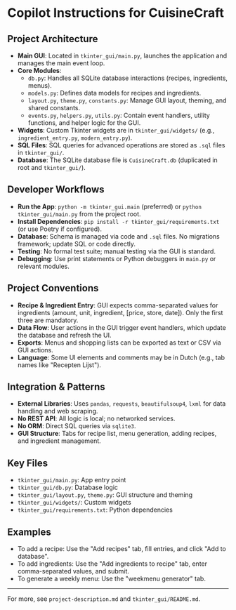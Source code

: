 # Copilot Instructions for CuisineCraft

## Project Architecture
- **Main GUI**: Located in `tkinter_gui/main.py`, launches the application and manages the main event loop.
- **Core Modules**: 
  - `db.py`: Handles all SQLite database interactions (recipes, ingredients, menus).
  - `models.py`: Defines data models for recipes and ingredients.
  - `layout.py`, `theme.py`, `constants.py`: Manage GUI layout, theming, and shared constants.
  - `events.py`, `helpers.py`, `utils.py`: Contain event handlers, utility functions, and helper logic for the GUI.
- **Widgets**: Custom Tkinter widgets are in `tkinter_gui/widgets/` (e.g., `ingredient_entry.py`, `modern_entry.py`).
- **SQL Files**: SQL queries for advanced operations are stored as `.sql` files in `tkinter_gui/`.
- **Database**: The SQLite database file is `CuisineCraft.db` (duplicated in root and `tkinter_gui/`).

## Developer Workflows
- **Run the App**: `python -m tkinter_gui.main` (preferred) or `python tkinter_gui/main.py` from the project root.
- **Install Dependencies**: `pip install -r tkinter_gui/requirements.txt` (or use Poetry if configured).
- **Database**: Schema is managed via code and `.sql` files. No migrations framework; update SQL or code directly.
- **Testing**: No formal test suite; manual testing via the GUI is standard.
- **Debugging**: Use print statements or Python debuggers in `main.py` or relevant modules.

## Project Conventions
- **Recipe & Ingredient Entry**: GUI expects comma-separated values for ingredients (amount, unit, ingredient, [price, store, date]). Only the first three are mandatory.
- **Data Flow**: User actions in the GUI trigger event handlers, which update the database and refresh the UI.
- **Exports**: Menus and shopping lists can be exported as text or CSV via GUI actions.
- **Language**: Some UI elements and comments may be in Dutch (e.g., tab names like "Recepten Lijst").

## Integration & Patterns
- **External Libraries**: Uses `pandas`, `requests`, `beautifulsoup4`, `lxml` for data handling and web scraping.
- **No REST API**: All logic is local; no networked services.
- **No ORM**: Direct SQL queries via `sqlite3`.
- **GUI Structure**: Tabs for recipe list, menu generation, adding recipes, and ingredient management.

## Key Files
- `tkinter_gui/main.py`: App entry point
- `tkinter_gui/db.py`: Database logic
- `tkinter_gui/layout.py`, `theme.py`: GUI structure and theming
- `tkinter_gui/widgets/`: Custom widgets
- `tkinter_gui/requirements.txt`: Python dependencies

## Examples
- To add a recipe: Use the "Add recipes" tab, fill entries, and click "Add to database".
- To add ingredients: Use the "Add ingredients to recipe" tab, enter comma-separated values, and submit.
- To generate a weekly menu: Use the "weekmenu generator" tab.

---
For more, see `project-description.md` and `tkinter_gui/README.md`.
